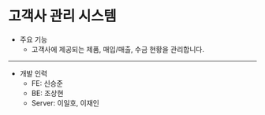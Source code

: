 # 고객사 관리 시스템
- 주요 기능
    - 고객사에 제공되는 제품, 매입/매출, 수금 현황을 관리합니다.

---
- 개발 인력
    - FE: 신승준
    - BE: 조상현
    - Server: 이일호, 이재인

